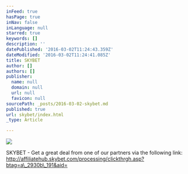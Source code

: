 ```yaml
---
inFeed: true
hasPage: true
inNav: false
inLanguage: null
starred: true
keywords: []
description: ''
datePublished: '2016-03-02T11:24:43.359Z'
dateModified: '2016-03-02T11:24:41.085Z'
title: SKYBET
author: []
authors: []
publisher:
  name: null
  domain: null
  url: null
  favicon: null
sourcePath: _posts/2016-03-02-skybet.md
published: true
url: skybet/index.html
_type: Article

---
```

![](https://the-grid-user-content.s3-us-west-2.amazonaws.com/1655b9d1-f2de-4808-bb85-350c3076e885.png)

SKYBET - Get a great deal from one of our partners via the following link: http://affiliatehub.skybet.com/processing/clickthrgh.asp?btag=a\_2930b\_191&aid=